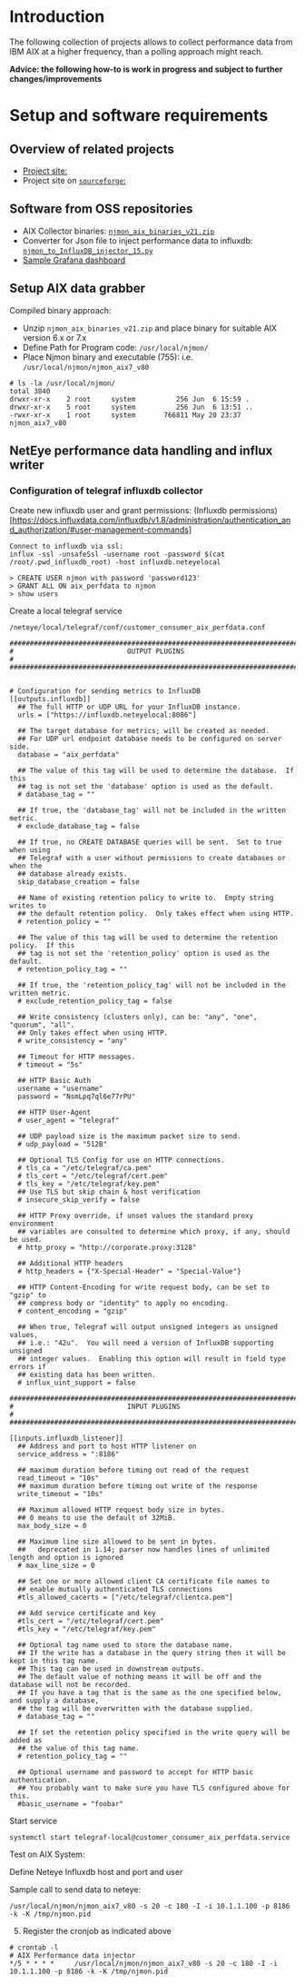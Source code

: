 
# Introduction

The following collection of projects allows to collect performance data from IBM AIX at a higher frequency, than a polling approach might reach.

__Advice: the following how-to is work in progress and subject to further changes/improvements__

# Setup and software requirements

## Overview of related projects

- [Project site:](http://nmon.sourceforge.net/pmwiki.php?n=Site.Njmon)
- Project site on [`sourceforge`:](https://sourceforge.net/projects/nmon/files/)


## Software from OSS repositories

- AIX Collector binaries: [`njmon_aix_binaries_v21.zip`](https://sourceforge.net/projects/nmon/files/njmon_aix_binaries_v21.zip/download)
- Converter for Json file to inject performance data to influxdb: [`njmon_to_InfluxDB_injector_15.py`](https://sourceforge.net/projects/nmon/files/njmon_to_InfluxDB_injector_15.py/download)
- [Sample Grafana dashboard](https://sourceforge.net/projects/nmon/files/Grafana_Template_for_njmon_AIX_v3-1548086037850.json/download)

## Setup AIX data grabber

Compiled binary approach:
- Unzip `njmon_aix_binaries_v21.zip` and place binary for suitable AIX version 6.x or 7.x
- Define Path for Program code: `/usr/local/njmon/`
- Place Njmon binary and executable (755): i.e. `/usr/local/njmon/njmon_aix7_v80`

```
# ls -la /usr/local/njmon/
total 3840
drwxr-xr-x    2 root     system          256 Jun  6 15:59 .
drwxr-xr-x    5 root     system          256 Jun  6 13:51 ..
-rwxr-xr-x    1 root     system       766811 May 20 23:37 njmon_aix7_v80
```


## NetEye performance data handling and influx writer

### Configuration of telegraf influxdb collector

Create new influxdb user and grant permissions:
(Influxdb permissions)[https://docs.influxdata.com/influxdb/v1.8/administration/authentication_and_authorization/#user-management-commands]
```
Connect to influxdb via ssl:
influx -ssl -unsafeSsl -username root -password $(cat /root/.pwd_influxdb_root) -host influxdb.neteyelocal

> CREATE USER njmon with password 'password123'
> GRANT ALL ON aix_perfdata to njmon
> show users
```
Create a local telegraf service

```
/neteye/local/telegraf/conf/customer_consumer_aix_perfdata.conf

###############################################################################
#                            OUTPUT PLUGINS                                   #
###############################################################################


# Configuration for sending metrics to InfluxDB
[[outputs.influxdb]]
  ## The full HTTP or UDP URL for your InfluxDB instance.
  urls = ["https://influxdb.neteyelocal:8086"]

  ## The target database for metrics; will be created as needed.
  ## For UDP url endpoint database needs to be configured on server side.
  database = "aix_perfdata"

  ## The value of this tag will be used to determine the database.  If this
  ## tag is not set the 'database' option is used as the default.
  # database_tag = ""

  ## If true, the 'database_tag' will not be included in the written metric.
  # exclude_database_tag = false

  ## If true, no CREATE DATABASE queries will be sent.  Set to true when using
  ## Telegraf with a user without permissions to create databases or when the
  ## database already exists.
  skip_database_creation = false

  ## Name of existing retention policy to write to.  Empty string writes to
  ## the default retention policy.  Only takes effect when using HTTP.
  # retention_policy = ""

  ## The value of this tag will be used to determine the retention policy.  If this
  ## tag is not set the 'retention_policy' option is used as the default.
  # retention_policy_tag = ""

  ## If true, the 'retention_policy_tag' will not be included in the written metric.
  # exclude_retention_policy_tag = false

  ## Write consistency (clusters only), can be: "any", "one", "quorum", "all".
  ## Only takes effect when using HTTP.
  # write_consistency = "any"

  ## Timeout for HTTP messages.
  # timeout = "5s"

  ## HTTP Basic Auth
  username = "username"
  password = "NsmLpq7ql6e77rPU"

  ## HTTP User-Agent
  # user_agent = "telegraf"

  ## UDP payload size is the maximum packet size to send.
  # udp_payload = "512B"

  ## Optional TLS Config for use on HTTP connections.
  # tls_ca = "/etc/telegraf/ca.pem"
  # tls_cert = "/etc/telegraf/cert.pem"
  # tls_key = "/etc/telegraf/key.pem"
  ## Use TLS but skip chain & host verification
  # insecure_skip_verify = false

  ## HTTP Proxy override, if unset values the standard proxy environment
  ## variables are consulted to determine which proxy, if any, should be used.
  # http_proxy = "http://corporate.proxy:3128"

  ## Additional HTTP headers
  # http_headers = {"X-Special-Header" = "Special-Value"}

  ## HTTP Content-Encoding for write request body, can be set to "gzip" to
  ## compress body or "identity" to apply no encoding.
  # content_encoding = "gzip"

  ## When true, Telegraf will output unsigned integers as unsigned values,
  ## i.e.: "42u".  You will need a version of InfluxDB supporting unsigned
  ## integer values.  Enabling this option will result in field type errors if
  ## existing data has been written.
  # influx_uint_support = false

###############################################################################
#                            INPUT PLUGINS                                    #
###############################################################################

[[inputs.influxdb_listener]]
  ## Address and port to host HTTP listener on
  service_address = ":8186"

  ## maximum duration before timing out read of the request
  read_timeout = "10s"
  ## maximum duration before timing out write of the response
  write_timeout = "10s"

  ## Maximum allowed HTTP request body size in bytes.
  ## 0 means to use the default of 32MiB.
  max_body_size = 0

  ## Maximum line size allowed to be sent in bytes.
  ##   deprecated in 1.14; parser now handles lines of unlimited length and option is ignored
  # max_line_size = 0

  ## Set one or more allowed client CA certificate file names to
  ## enable mutually authenticated TLS connections
  #tls_allowed_cacerts = ["/etc/telegraf/clientca.pem"]

  ## Add service certificate and key
  #tls_cert = "/etc/telegraf/cert.pem"
  #tls_key = "/etc/telegraf/key.pem"

  ## Optional tag name used to store the database name.
  ## If the write has a database in the query string then it will be kept in this tag name.
  ## This tag can be used in downstream outputs.
  ## The default value of nothing means it will be off and the database will not be recorded.
  ## If you have a tag that is the same as the one specified below, and supply a database,
  ## the tag will be overwritten with the database supplied.
  # database_tag = ""

  ## If set the retention policy specified in the write query will be added as
  ## the value of this tag name.
  # retention_policy_tag = ""

  ## Optional username and password to accept for HTTP basic authentication.
  ## You probably want to make sure you have TLS configured above for this.
  #basic_username = "foobar"
```

Start service
```
systemctl start telegraf-local@customer_consumer_aix_perfdata.service
```


Test on AIX System:

Define Neteye Influxdb host and port and user

Sample call to send data to neteye:
```
/usr/local/njmon/njmon_aix7_v80 -s 20 -c 180 -I -i 10.1.1.100 -p 8186 -k -K /tmp/njmon.pid
```

5. Register the cronjob as indicated above

```
# crontab -l
# AIX Performance data injector
*/5 * * * *     /usr/local/njmon/njmon_aix7_v80 -s 20 -c 180 -I -i 10.1.1.100 -p 8186 -k -K /tmp/njmon.pid
```

